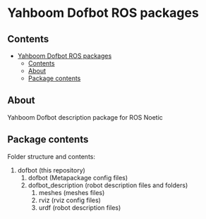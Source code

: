# Yahboom Dofbot ROS packages

## Contents

- [Yahboom Dofbot ROS packages](#yahboom-dofbot-ros-packages)
  - [Contents](#contents)
  - [About](#about)
  - [Package contents](#package-contents)

## About

Yahboom Dofbot description package for ROS Noetic

## Package contents

Folder structure and contents:

1. dofbot (this repository)
    1. dofbot (Metapackage config files)
    1. dofbot_description (robot description files and folders)
        1. meshes (meshes files)
        1. rviz (rviz config files)
        1. urdf (robot description files)
